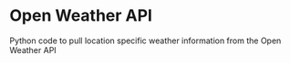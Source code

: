 # Open Weather API

Python code to pull location specific weather information from the Open Weather API
